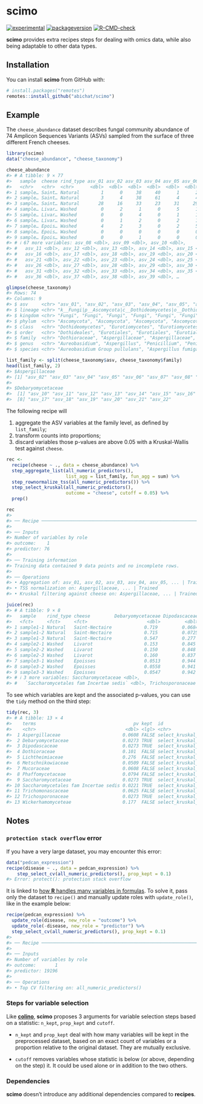 
<!-- README.md is generated from README.Rmd. Please edit that file -->

# scimo

<!-- badges: start -->

[![experimental](https://img.shields.io/badge/lifecycle-experimental-orange.svg)](https://lifecycle.r-lib.org/articles/stages.html#experimental)
[![packageversion](https://img.shields.io/badge/version-0.0.1.9000-orange.svg)](commits/master)
[![R-CMD-check](https://github.com/abichat/scimo/actions/workflows/R-CMD-check.yaml/badge.svg)](https://github.com/abichat/scimo/actions/workflows/R-CMD-check.yaml)
<!-- badges: end -->

**scimo** provides extra recipes steps for dealing with omics data,
while also being adaptable to other data types.

## Installation

You can install **scimo** from GitHub with:

``` r
# install.packages("remotes")
remotes::install_github("abichat/scimo")
```

## Example

The `cheese_abundance` dataset describes fungal community abundance of
74 Amplicon Sequences Variants (ASVs) sampled from the surface of three
different French cheeses.

``` r
library(scimo)
data("cheese_abundance", "cheese_taxonomy")

cheese_abundance
#> # A tibble: 9 × 77
#>   sample  cheese rind_type asv_01 asv_02 asv_03 asv_04 asv_05 asv_06 asv_07
#>   <chr>   <chr>  <chr>      <dbl>  <dbl>  <dbl>  <dbl>  <dbl>  <dbl>  <dbl>
#> 1 sample… Saint… Natural        1      0     38     40      1      2     31
#> 2 sample… Saint… Natural        3      4     38     61      4      4     48
#> 3 sample… Saint… Natural       28     16     33     23     31     29     21
#> 4 sample… Livar… Washed         0      2      1      0      5      1      0
#> 5 sample… Livar… Washed         0      0      4      0      1      1      2
#> 6 sample… Livar… Washed         0      1      2      0      2      1      0
#> 7 sample… Epois… Washed         4      2      3      0      2      5      0
#> 8 sample… Epois… Washed         0      0      0      0      0      0      0
#> 9 sample… Epois… Washed         0      0      1      0      0      0      2
#> # ℹ 67 more variables: asv_08 <dbl>, asv_09 <dbl>, asv_10 <dbl>,
#> #   asv_11 <dbl>, asv_12 <dbl>, asv_13 <dbl>, asv_14 <dbl>, asv_15 <dbl>,
#> #   asv_16 <dbl>, asv_17 <dbl>, asv_18 <dbl>, asv_19 <dbl>, asv_20 <dbl>,
#> #   asv_21 <dbl>, asv_22 <dbl>, asv_23 <dbl>, asv_24 <dbl>, asv_25 <dbl>,
#> #   asv_26 <dbl>, asv_27 <dbl>, asv_28 <dbl>, asv_29 <dbl>, asv_30 <dbl>,
#> #   asv_31 <dbl>, asv_32 <dbl>, asv_33 <dbl>, asv_34 <dbl>, asv_35 <dbl>,
#> #   asv_36 <dbl>, asv_37 <dbl>, asv_38 <dbl>, asv_39 <dbl>, …

glimpse(cheese_taxonomy)
#> Rows: 74
#> Columns: 9
#> $ asv     <chr> "asv_01", "asv_02", "asv_03", "asv_04", "asv_05", "asv_06…
#> $ lineage <chr> "k__Fungi|p__Ascomycota|c__Dothideomycetes|o__Dothideales…
#> $ kingdom <chr> "Fungi", "Fungi", "Fungi", "Fungi", "Fungi", "Fungi", "Fu…
#> $ phylum  <chr> "Ascomycota", "Ascomycota", "Ascomycota", "Ascomycota", "…
#> $ class   <chr> "Dothideomycetes", "Eurotiomycetes", "Eurotiomycetes", "E…
#> $ order   <chr> "Dothideales", "Eurotiales", "Eurotiales", "Eurotiales", …
#> $ family  <chr> "Dothioraceae", "Aspergillaceae", "Aspergillaceae", "Aspe…
#> $ genus   <chr> "Aureobasidium", "Aspergillus", "Penicillium", "Penicilli…
#> $ species <chr> "Aureobasidium Group pullulans", "Aspergillus fumigatus",…
```

``` r
list_family <- split(cheese_taxonomy$asv, cheese_taxonomy$family)
head(list_family, 2)
#> $Aspergillaceae
#> [1] "asv_02" "asv_03" "asv_04" "asv_05" "asv_06" "asv_07" "asv_08" "asv_09"
#> 
#> $Debaryomycetaceae
#>  [1] "asv_10" "asv_11" "asv_12" "asv_13" "asv_14" "asv_15" "asv_16"
#>  [8] "asv_17" "asv_18" "asv_19" "asv_20" "asv_21" "asv_22"
```

The following recipe will

1.  aggregate the ASV variables at the family level, as defined by
    `list_family`;
2.  transform counts into proportions;
3.  discard variables those p-values are above 0.05 with a
    Kruskal-Wallis test against `cheese`.

``` r
rec <-
  recipe(cheese ~ ., data = cheese_abundance) %>% 
  step_aggregate_list(all_numeric_predictors(),
                      list_agg = list_family, fun_agg = sum) %>%
  step_rownormalize_tss(all_numeric_predictors()) %>% 
  step_select_kruskal(all_numeric_predictors(), 
                      outcome = "cheese", cutoff = 0.05) %>%
  prep()

rec
#> 
#> ── Recipe ─────────────────────────────────────────────────────────────────
#> 
#> ── Inputs
#> Number of variables by role
#> outcome:    1
#> predictor: 76
#> 
#> ── Training information
#> Training data contained 9 data points and no incomplete rows.
#> 
#> ── Operations
#> • Aggregation of: asv_01, asv_02, asv_03, asv_04, asv_05, ... | Trained
#> • TSS normalization on: Aspergillaceae, ... | Trained
#> • Kruskal filtering against cheese on: Aspergillaceae, ... | Trained

juice(rec)
#> # A tibble: 9 × 8
#>   sample    rind_type cheese         Debaryomycetaceae Dipodascaceae
#>   <fct>     <fct>     <fct>                      <dbl>         <dbl>
#> 1 sample1-1 Natural   Saint-Nectaire            0.719         0.0684
#> 2 sample1-2 Natural   Saint-Nectaire            0.715         0.0725
#> 3 sample1-3 Natural   Saint-Nectaire            0.547         0.277 
#> 4 sample2-1 Washed    Livarot                   0.153         0.845 
#> 5 sample2-2 Washed    Livarot                   0.150         0.848 
#> 6 sample2-3 Washed    Livarot                   0.160         0.837 
#> 7 sample3-1 Washed    Epoisses                  0.0513        0.944 
#> 8 sample3-2 Washed    Epoisses                  0.0558        0.941 
#> 9 sample3-3 Washed    Epoisses                  0.0547        0.942 
#> # ℹ 3 more variables: Saccharomycetaceae <dbl>,
#> #   `Saccharomycetales fam Incertae sedis` <dbl>, Trichosporonaceae <dbl>
```

To see which variables are kept and the associated p-values, you can use
the `tidy` method on the third step:

``` r
tidy(rec, 3)
#> # A tibble: 13 × 4
#>    terms                                    pv kept  id                  
#>    <chr>                                 <dbl> <lgl> <chr>               
#>  1 Aspergillaceae                       0.0608 FALSE select_kruskal_WKayj
#>  2 Debaryomycetaceae                    0.0273 TRUE  select_kruskal_WKayj
#>  3 Dipodascaceae                        0.0273 TRUE  select_kruskal_WKayj
#>  4 Dothioraceae                         0.101  FALSE select_kruskal_WKayj
#>  5 Lichtheimiaceae                      0.276  FALSE select_kruskal_WKayj
#>  6 Metschnikowiaceae                    0.0509 FALSE select_kruskal_WKayj
#>  7 Mucoraceae                           0.0608 FALSE select_kruskal_WKayj
#>  8 Phaffomycetaceae                     0.0794 FALSE select_kruskal_WKayj
#>  9 Saccharomycetaceae                   0.0273 TRUE  select_kruskal_WKayj
#> 10 Saccharomycetales fam Incertae sedis 0.0221 TRUE  select_kruskal_WKayj
#> 11 Trichomonascaceae                    0.0625 FALSE select_kruskal_WKayj
#> 12 Trichosporonaceae                    0.0273 TRUE  select_kruskal_WKayj
#> 13 Wickerhamomyceteae                   0.177  FALSE select_kruskal_WKayj
```

## Notes

### `protection stack overflow` error

If you have a very large dataset, you may encounter this error:

``` r
data("pedcan_expression")
recipe(disease ~ ., data = pedcan_expression) %>% 
    step_select_cv(all_numeric_predictors(), prop_kept = 0.1) 
#> Error: protect(): protection stack overflow
```

It is linked to [how **R** handles many variables in
formulas](https://github.com/tidymodels/recipes/issues/467). To solve
it, pass only the dataset to `recipe()` and manually update roles with
`update_role()`, like in the example below:

``` r
recipe(pedcan_expression) %>% 
  update_role(disease, new_role = "outcome") %>% 
  update_role(-disease, new_role = "predictor") %>% 
  step_select_cv(all_numeric_predictors(), prop_kept = 0.1) 
#> 
#> ── Recipe ─────────────────────────────────────────────────────────────────
#> 
#> ── Inputs
#> Number of variables by role
#> outcome:       1
#> predictor: 19196
#> 
#> ── Operations
#> • Top CV filtering on: all_numeric_predictors()
```

### Steps for variable selection

Like [**colino**](https://github.com/stevenpawley/colino), **scimo**
proposes 3 arguments for variable selection steps based on a statistic:
`n_kept`, `prop_kept` and `cutoff`.

- `n_kept` and `prop_kept` deal with how many variables will be kept in
  the preprocessed dataset, based on an exact count of variables or a
  proportion relative to the original dataset. They are mutually
  exclusive.

- `cutoff` removes variables whose statistic is below (or above,
  depending on the step) it. It could be used alone or in addition to
  the two others.

### Dependencies

**scimo** doesn’t introduce any additional dependencies compared to
**recipes**.
